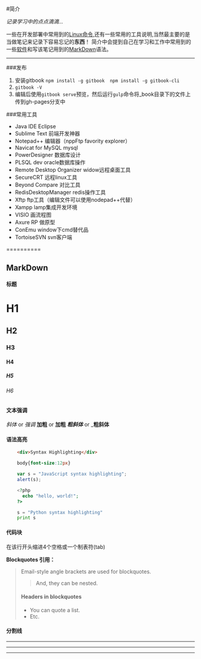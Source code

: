 #简介

*记录学习中的点点滴滴...*

一些在开发部署中常用到的[Linux命令](http://xxg3053.github.io/Knotes/tools/linux.html),还有一些常用的工具说明,当然最主要的是当做笔记来记录下容易忘记的**东西**！  简介中会提到自己在学习和工作中常用到的一些[软件](http://xxg3053.github.io/Knotes/index.html#常用工具)和写该笔记用到的[MarkDown](http://www.bluesdream.com/blog/markdown-cheatsheet-syntax-manual.html)语法。

- - -
###发布
1. 安装gitbook `npm install -g gitbook  npm install -g gitbook-cli`
2. `gitbook -V`
3. 编辑后使用`gitbook serve`预览，然后运行`gulp`命令将_book目录下的文件上传到gh-pages分支中

###常用工具
 
* Java IDE Eclipse
* Sublime Text                  前端开发神器
* Notepad++                     编辑器（nppFtp favority explorer）
* Navicat for MySQL             mysql
* PowerDesigner                 数据库设计
* PLSQL dev                     oracle数据库操作
* Remote Desktop Organizer      widow远程桌面工具
* SecureCRT                     远程linux工具
* Beyond Compare                对比工具
* RedisDesktopManager           redis操作工具
* Xftp                          ftp工具（编辑文件可以使用nodepad++代替）
* Xampp                         lamp集成开发环境
* VISIO                         画流程图
* Axure RP                      做原型
* ConEmu                        window下cmd替代品
* TortoiseSVN                   svn客户端 


==========

## MarkDown
#### 标题

#  H1
##  H2
###  H3
####  H4
#####  H5
######  H6

#### 文本强调

*斜体* or _强调_
**加粗** or __加粗__
***粗斜体*** or ___粗斜体__

#### 语法高亮
```html
    <div>Syntax Highlighting</div>
```
```css
    body{font-size:12px}
```
 
```javascript
    var s = "JavaScript syntax highlighting";
    alert(s);
```
```php
    <?php
      echo "hello, world!";
    ?>
```
```python
    s = "Python syntax highlighting"
    print s
```

#### 代码块
在该行开头缩进4个空格或一个制表符(tab)
 
<strong>Blockquotes 引用：</strong>
> Email-style angle brackets
> are used for blockquotes.
> > And, they can be nested.
> #### Headers in blockquotes
> * You can quote a list.
> * Etc.

#### 分割线
***
* * *
- - -

